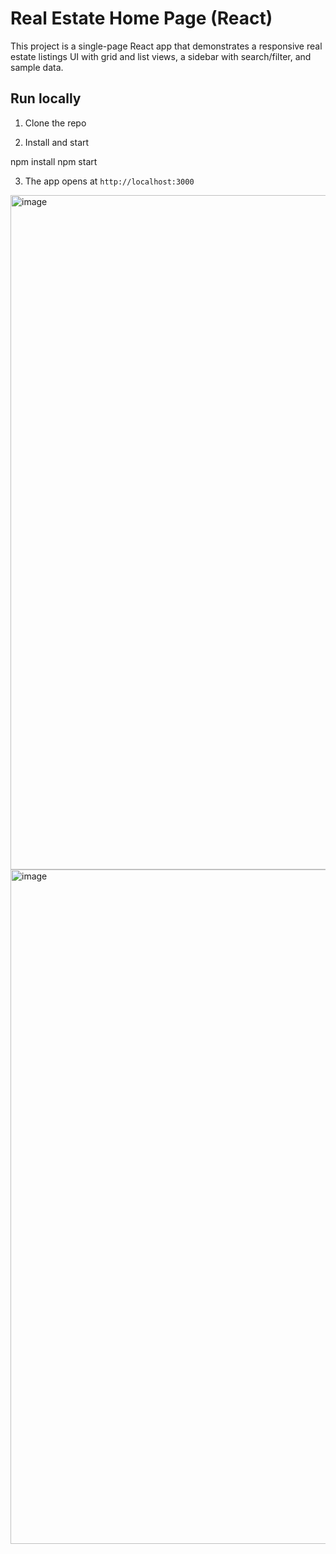 # Real Estate Home Page (React)


This project is a single-page React app that demonstrates a responsive real estate listings UI with grid and list views, a sidebar with search/filter, and sample data.


## Run locally


1. Clone the repo


2. Install and start

npm install
npm start


3. The app opens at `http://localhost:3000`

<img width="1919" height="1079" alt="image" src="https://github.com/user-attachments/assets/f8f16f13-882d-4a8a-a0a2-f1f022f05697" />
<img width="1919" height="1079" alt="image" src="https://github.com/user-attachments/assets/b0624bb8-b639-49c9-8d33-95e3ab0d2e06" />


 
 
